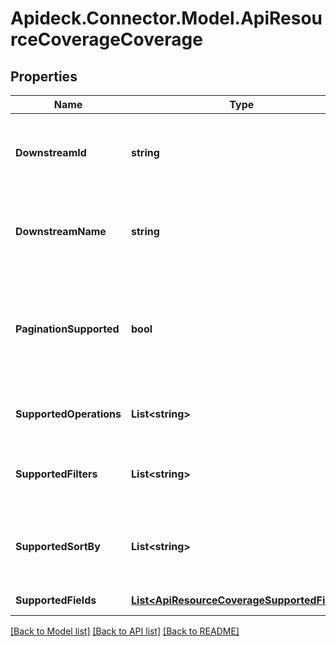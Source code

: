 # Apideck.Connector.Model.ApiResourceCoverageCoverage

## Properties

Name | Type | Description | Notes
------------ | ------------- | ------------- | -------------
**DownstreamId** | **string** | ID of the resource in the Connector&#39;s API (downstream) | [optional] 
**DownstreamName** | **string** | Name of the resource in the Connector&#39;s API (downstream) | [optional] 
**PaginationSupported** | **bool** | Indicates if pagination (cursor and limit parameters) is supported on the list endpoint of the resource. | [optional] 
**SupportedOperations** | **List&lt;string&gt;** | List of supported operations on the resource. | [optional] 
**SupportedFilters** | **List&lt;string&gt;** | Supported filters on the list endpoint of the resource. | [optional] 
**SupportedSortBy** | **List&lt;string&gt;** | Supported sorting properties on the list endpoint of the resource. | [optional] 
**SupportedFields** | [**List&lt;ApiResourceCoverageSupportedFields&gt;**](ApiResourceCoverageSupportedFields.md) | Supported fields. | [optional] 

[[Back to Model list]](../README.md#documentation-for-models) [[Back to API list]](../README.md#documentation-for-api-endpoints) [[Back to README]](../README.md)


